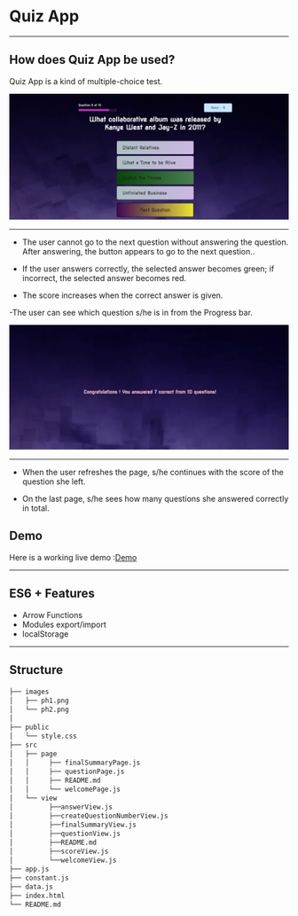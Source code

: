# Quiz App

---

## How does Quiz App be used?

Quiz App  is a kind of multiple-choice test.

![Page view](./images/ph1.png)

---

- The user cannot go to the next question without answering the question. After answering, the button appears to go to the next question..

- If the user answers correctly, the selected answer becomes green; if incorrect, the selected answer becomes red.

- The score increases when the correct answer is given.

-The user can see which question s/he is in from the Progress bar.

![Page view](./images/ph2.png)

---

- When the user refreshes the page, s/he continues with the score of the question she left.

- On the last page, s/he sees how many questions she answered correctly in total.


## Demo

Here is a working live demo :[Demo](https://asiyegokalp.github.io/Photon/)

---

## ES6 + Features

- Arrow Functions
- Modules export/import
- localStorage

---

## Structure

```
├── images
│   ├── ph1.png
│   └── ph2.png
│
├── public
│   └── style.css
├── src
│   ├── page
│   │     ├── finalSummaryPage.js
│   │     ├── questionPage.js
│   │     ├── README.md
│   │     └── welcomePage.js   
│   └── view
│         ├──answerView.js
│         ├──createQuestionNumberView.js
│         ├──finalSummaryView.js
│         ├──questionView.js
│         ├──README.md
│         ├──scoreView.js
│         └──welcomeView.js
├── app.js
├── constant.js
├── data.js
├── index.html
└── README.md

```

